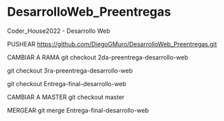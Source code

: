 # DesarrolloWeb_Preentregas
Coder_House2022 - Desarrollo Web

PUSHEAR
https://github.com/DiegoGMuro/DesarrolloWeb_Preentregas.git

CAMBIAR A RAMA 
git checkout 2da-preentrega-desarrollo-web

git checkout 3ra-preentrega-desarrollo-web

git checkout Entrega-final-desarrollo-web


CAMBIAR A MASTER
git checkout master

MERGEAR
git merge Entrega-final-desarrollo-web